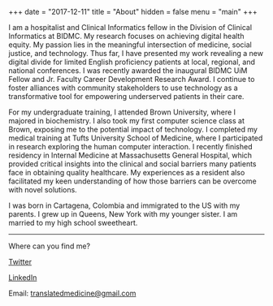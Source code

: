 +++
date = "2017-12-11"
title = "About"
hidden = false
menu = "main"
+++

I am a hospitalist and Clinical Informatics fellow in the Division of Clinical Informatics at BIDMC. My research focuses on achieving digital health equity. My passion lies in the meaningful intersection of medicine, social justice, and technology. Thus far, I have presented my work revealing a new digital divide for limited English proficiency patients at local, regional, and national conferences. I was recently awarded the inaugural BIDMC UiM Fellow and Jr. Faculty Career Development Research Award. I continue to foster alliances with community stakeholders to use technology as a transformative tool for empowering underserved patients in their care.

For my undergraduate training, I attended Brown University, where I majored in biochemistry. I also took my first computer science class at Brown, exposing me to the potential impact of technology. I completed my medical training at Tufts University School of Medicine, where I participated in research exploring the human computer interaction. I recently finished residency in Internal Medicine at Massachusetts General Hospital, which provided critical insights into the clinical and social barriers many patients face in obtaining quality healthcare. My experiences as a resident also facilitated my keen understanding of how those barriers can be overcome with novel solutions.

I was born in Cartagena, Colombia and immigrated to the US with my parents. I grew up in Queens, New York with my younger sister. I am married to my high school sweetheart.

***

Where can you find me?

[Twitter](https://twitter.com/translatedmed)

[LinkedIn](https://www.linkedin.com/in/jorgearodriguezmd/)

Email: translatedmedicine@gmail.com
